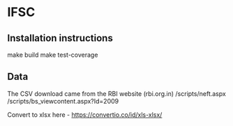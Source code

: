 # IFSC


## Installation instructions

make build
make test-coverage

## Data

The CSV download came from the RBI website (rbi.org.in)
/scripts/neft.aspx
/scripts/bs_viewcontent.aspx?Id=2009

Convert to xlsx here - https://convertio.co/id/xls-xlsx/